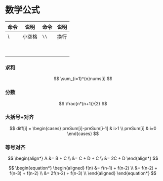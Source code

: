 # 数学公式



| 命令 | 说明   | 命令 | 说明 |
| ---- | ------ | ---- | ---- |
| \    | 小空格 | `\\` | 换行 |
|      |        |      |      |
|      |        |      |      |
|      |        |      |      |
|      |        |      |      |
|      |        |      |      |
|      |        |      |      |
|      |        |      |      |
|      |        |      |      |



### 求和

$$
\sum_{i=1}^{n}nums[i]
$$

### 分数

$$
\frac{n*(n+1)}{2}
$$

### 大括号+对齐

$$
diff[i] = 
\begin{cases}
preSum[i]-preSum[i-1] & i>1 \\
preSum[i] & i=0
\end{cases}
$$

### 等号对齐

$$
\begin{align*}
  A &= B + C \\
    &= C + D + C \\
    &= 2C + D
\end{align*}
$$

$$
\begin{equation*}
  \begin{aligned}
    f(n) &= f(n-1) + f(n-2) \\
         &= f(n-2) + f(n-3) + f(n-2) \\
         &= 2f(n-2) + f(n-3) \\
  \end{aligned}
\end{equation*}
$$
